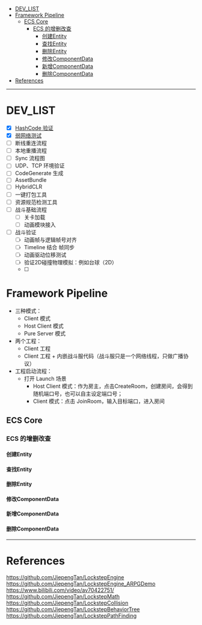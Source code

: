 
- [DEV\_LIST](#dev_list)
- [Framework Pipeline](#framework-pipeline)
  - [ECS Core](#ecs-core)
    - [ECS 的增删改查](#ecs-的增删改查)
      - [创建Entity](#创建entity)
      - [查找Entity](#查找entity)
      - [删除Entity](#删除entity)
      - [修改ComponentData](#修改componentdata)
      - [新增ComponentData](#新增componentdata)
      - [删除ComponentData](#删除componentdata)
- [References](#references)



---

# DEV_LIST

- [X] [HashCode 验证](/Doc/HashCode%20%E9%AA%8C%E8%AF%81.md)
- [X] [弱网络测试](/Doc/%E5%BC%B1%E7%BD%91%E7%BB%9C%E6%B5%8B%E8%AF%95.md)
- [ ] 断线重连流程
- [ ] 本地重播流程
- [ ] Sync 流程图
- [ ] UDP、TCP 环境验证
- [ ] CodeGenerate 生成
- [ ] AssetBundle
- [ ] HybridCLR
- [ ] 一键打包工具
- [ ] 资源规范检测工具
- [ ] 战斗基础流程
  - [ ] 关卡加载
  - [ ] 动画模块接入

- [ ] 战斗验证
  - [ ] 动画帧与逻辑帧号对齐
  - [ ] Timeline 结合 帧同步
  - [ ] 动画驱动位移测试
  - [ ] 验证2D碰撞物理模拟：例如台球（2D）
  - [ ] 


# Framework Pipeline

- 三种模式：
  - Client 模式
  - Host Client 模式
  - Pure Server 模式
- 两个工程：
  - Client 工程
  - Client 工程 + 内嵌战斗服代码（战斗服只是一个网络线程，只做广播协议）
- 工程启动流程：
  - 打开 Launch 场景
    - Host Client 模式：作为房主，点击CreateRoom，创建房间，会得到随机端口号，也可以自主设定端口号；
    - Client 模式：点击 JoinRoom，输入目标端口，进入房间


## ECS Core

### ECS 的增删改查

#### 创建Entity


#### 查找Entity


#### 删除Entity


#### 修改ComponentData


#### 新增ComponentData


#### 删除ComponentData




---
# References


<https://github.com/JiepengTan/LockstepEngine>
<https://github.com/JiepengTan/LockstepEngine_ARPGDemo>
<https://www.bilibili.com/video/av70422751/>
<https://github.com/JiepengTan/LockstepMath>
<https://github.com/JiepengTan/LockstepCollision>
<https://github.com/JiepengTan/LockstepBehaviorTree>
<https://github.com/JiepengTan/LockstepPathFinding>




